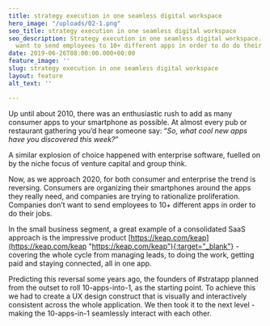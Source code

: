 ```yaml
---
title: strategy execution in one seamless digital workspace
hero_image: "/uploads/02-1.png"
seo_title: strategy execution in one seamless digital workspace
seo_description: Strategy execution in one seamless digital workspace. Companies don't
  want to send employees to 10+ different apps in order to do do their jobs.
date: 2019-06-26T08:00:00.000+00:00
feature_image: ''
slug: strategy execution in one seamless digital workspace
layout: feature
alt_text: ''

---
```

Up until about 2010, there was an enthusiastic rush to add as many consumer apps to your smartphone as possible. At almost every pub or restaurant gathering you’d hear someone say: “_So, what cool new apps have you discovered this week?_”

A similar explosion of choice happened with enterprise software, fuelled on by the niche focus of venture capital and group think.

Now, as we approach 2020, for both consumer and enterprise the trend is reversing. Consumers are organizing their smartphones around the apps they really need, and companies are trying to rationalize proliferation. Companies don’t want to send employees to 10+ different apps in order to do their jobs.

In the small business segment, a great example of a consolidated SaaS approach is the impressive product [https://keap.com/keap](https://keap.com/keap "https://keap.com/keap"){:target="_blank"} - covering the whole cycle from managing leads, to doing the work, getting paid and staying connected, all in one app.

Predicting this reversal some years ago, the founders of #stratapp planned from the outset to roll 10-apps-into-1, as the starting point. To achieve this we had to create a UX design construct that is visually and interactively consistent across the whole application. We then took it to the next level - making the 10-apps-in-1 seamlessly interact with each other.